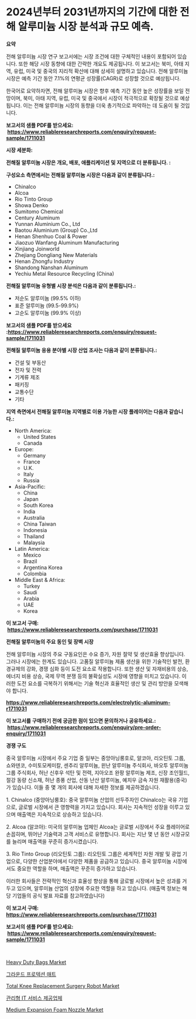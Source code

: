<p><h1>2024년부터 2031년까지의 기간에 대한 전해 알루미늄 시장 분석과 규모 예측.</h1></p><p><strong>요약</strong></p>
<p><p>전해 알루미늄 시장 연구 보고서에는 시장 조건에 대한 구체적인 내용이 포함되어 있습니다. 또한 해당 시장 동향에 대한 간략한 개요도 제공됩니다. 이 보고서는 북미, 아태 지역, 유럽, 미국 및 중국의 지리적 확산에 대해 상세히 설명하고 있습니다. 전해 알루미늄 시장은 예측 기간 동안 7.1%의 연평균 성장률(CAGR)로 성장할 것으로 예상됩니다.</p><p>한국어로 요약하자면, 전해 알루미늄 시장은 향후 예측 기간 동안 높은 성장률을 보일 전망이며, 북미, 아태 지역, 유럽, 미국 및 중국에서 시장이 적극적으로 확장될 것으로 예상됩니다. 이는 전해 알루미늄 시장의 동향을 더욱 총기적으로 파악하는 데 도움이 될 것입니다.</p></p>
<p><strong>보고서의 샘플 PDF를 받으세요: &nbsp;<a href="https://www.reliableresearchreports.com/enquiry/request-sample/1711031">https://www.reliableresearchreports.com/enquiry/request-sample/1711031</a></strong></p>
<p><strong>시장 세분화:</strong></p>
<p><strong> 전해질 알루미늄 시장은 개요, 배포, 애플리케이션 및 지역으로 더 분류됩니다. :</strong></p>
<p><strong>구성요소 측면에서는 전해질 알루미늄 시장은 다음과 같이 분류됩니다.:</strong></p>
<p><ul><li>Chinalco</li><li>Alcoa</li><li>Rio Tinto Group</li><li>Showa Denko</li><li>Sumitomo Chemical</li><li>Century Aluminum</li><li>Yunnan Aluminium Co., Ltd</li><li>Baotou Aluminium (Group) Co.,Ltd</li><li>Henan Shenhuo Coal & Power</li><li>Jiaozuo Wanfang Aluminum Manufacturing</li><li>Xinjiang Joinworld</li><li>Zhejiang Dongliang New Materials</li><li>Henan Zhongfu Industry</li><li>Shandong Nanshan Aluminum</li><li>Yechiu Metal Resource Recycling (China)</li></ul></p>
<p><strong> 전해질 알루미늄 유형별 시장 분석은 다음과 같이 분류됩니다.:</strong></p>
<p><ul><li>저순도 알루미늄 (99.5% 이하)</li><li>표준 알루미늄 (99.5-99.9%)</li><li>고순도 알루미늄 (99.9% 이상)</li></ul></p>
<p><strong>보고서의 샘플 PDF를 받으세요 :<a href="https://www.reliableresearchreports.com/enquiry/request-sample/1711031">https://www.reliableresearchreports.com/enquiry/request-sample/1711031</a></strong></p>
<p><strong> 전해질 알루미늄 응용 분야별 시장 산업 조사는 다음과 같이 분류됩니다.:</strong></p>
<p><ul><li>건설 및 부동산</li><li>전자 및 전력</li><li>기계류 제조</li><li>패키징</li><li>교통수단</li><li>기타</li></ul></p>
<p><strong>지역 측면에서 전해질 알루미늄 지역별로 이용 가능한 시장 플레이어는 다음과 같습니다.:</strong></p>
<p><ul>
    <li>
        North America:
        <ul>
            <li>United States</li>
            <li>Canada</li>
        </ul>
    </li>
    <li>
        Europe:
        <ul>
            <li>Germany</li>
            <li>France</li>
            <li>U.K.</li>
            <li>Italy</li>
            <li>Russia</li>
        </ul>
    </li>
    <li>
        Asia-Pacific:
        <ul>
            <li>China</li>
            <li>Japan</li>
            <li>South Korea</li>
            <li>India</li>
            <li>Australia</li>
            <li>China Taiwan</li>
            <li>Indonesia</li>
            <li>Thailand</li>
            <li>Malaysia</li>
        </ul>
    </li>
    <li>
        Latin America:
        <ul>
            <li>Mexico</li>
            <li>Brazil</li>
            <li>Argentina Korea</li>
            <li>Colombia</li>
        </ul>
    </li>
    <li>
        Middle East & Africa:
        <ul>
            <li>Turkey</li>
            <li>Saudi</li>
            <li>Arabia</li>
            <li>UAE</li>
            <li>Korea</li>
        </ul>
    </li>
    </ul></p>
<p><strong>이 보고서 구매: &nbsp;<a href="https://www.reliableresearchreports.com/purchase/1711031">https://www.reliableresearchreports.com/purchase/1711031</a></strong></p>
<p><strong>전해질 알루미늄의 주요 동인 및 장벽 시장</strong></p>
<p><p>전해 알루미늄 시장의 주요 구동요인은 수요 증가, 자원 절약 및 생산효율 향상입니다. 그러나 시장에는 한계도 있습니다. 고품질 알루미늄 제품 생산을 위한 기술적인 발전, 환경규제의 강화, 경쟁 심화 등이 도전 요소로 작용합니다. 또한 생산 및 자재비용의 상승, 에너지 비용 상승, 국제 무역 분쟁 등의 불확실성도 시장에 영향을 미치고 있습니다. 이러한 도전 요소를 극복하기 위해서는 기술 혁신과 효율적인 생산 및 관리 방안을 모색해야 합니다.</p></p>
<p><strong><a href="https://www.reliableresearchreports.com/electrolytic-aluminum-r1711031">https://www.reliableresearchreports.com/electrolytic-aluminum-r1711031</a></strong></p>
<p><strong>이 보고서를 구매하기 전에 궁금한 점이 있으면 문의하거나 공유하세요.: &nbsp;<a href="https://www.reliableresearchreports.com/enquiry/pre-order-enquiry/1711031">https://www.reliableresearchreports.com/enquiry/pre-order-enquiry/1711031</a></strong></p>
<p><strong>경쟁 구도</strong></p>
<p><p>중국 알루미늄 시장에서 주요 기업 중 일부는 중앙아닝룽호로, 알코아, 리오틴토 그룹, 쇼와덴코, 수미토모케미칼, 센추리 알루미늄, 윈난 알루미늄 주식회사, 바오투 알루미늄 그룹 주식회사, 허난 신후우 석탄 및 전력, 지아오조 완팡 알루미늄 제조, 신장 조인월드, 절강 동량 신소재, 허난 종풍 산업, 산동 난산 알루미늄, 예치우 금속 자원 재활용(중국)가 있습니다. 이들 중 몇 개의 회사에 대해 자세한 정보를 제공하겠습니다.</p><p>1. Chinalco (중앙아닝룽호): 중국 알루미늄 산업의 선두주자인 Chinalco는 국유 기업으로, 글로벌 시장에서 큰 영향력을 가지고 있습니다. 회사는 지속적인 성장을 이루고 있으며 매출액은 지속적으로 상승하고 있습니다.</p><p>2. Alcoa (알코아): 미국의 알루미늄 업체인 Alcoa는 글로벌 시장에서 주요 플레이어로 손꼽히며, 뛰어난 기술력과 고객 서비스로 유명합니다. 회사는 지난 몇 년 동안 시장규모를 늘리며 매출액을 꾸준히 증가시켰습니다.</p><p>3. Rio Tinto Group (리오틴토 그룹): 리오틴토 그룹은 세계적인 자원 개발 및 광업 기업으로, 다양한 산업분야에서 다양한 제품을 공급하고 있습니다. 중국 알루미늄 시장에서도 중요한 역할을 하며, 매출액은 꾸준히 증가하고 있습니다.</p><p>이러한 회사들은 전략적인 혁신과 효율성 향상을 통해 글로벌 시장에서 높은 성과를 거두고 있으며, 알루미늄 산업의 성장에 주요한 역할을 하고 있습니다. (매출액 정보는 해당 기업들의 공식 발표 자료를 참고하였습니다)</p></p>
<p><strong>이 보고서 구매: &nbsp; <a href="https://www.reliableresearchreports.com/purchase/1711031">https://www.reliableresearchreports.com/purchase/1711031</a></strong></p>
<p><strong>보고서의 샘플 PDF를 받으세요: &nbsp;<a href="https://www.reliableresearchreports.com/enquiry/request-sample/1711031">https://www.reliableresearchreports.com/enquiry/request-sample/1711031</a></strong><strong></strong></p>
<p>&nbsp;</p>
<p><p><a href="https://issuu.com/reportprime-2/docs/heavy-duty-bags-market-size-2030.pptx">Heavy Duty Bags Market</a></p><p><a href="https://github.com/BrettWeberrt8767765/Market-Research-Report-List-1/blob/main/255536421182.md">그라운드 프로텍션 매트</a></p><p><a href="https://github.com/castoriffic/Market-Research-Report-List-4/blob/main/total-knee-replacement-surgery-robot-market.md">Total Knee Replacement Surgery Robot Market</a></p><p><a href="https://medium.com/@brionnaboyle/it-%EA%B4%80%EB%A6%AC-%EC%84%9C%EB%B9%84%EC%8A%A4-%EC%A0%9C%EA%B3%B5-%EC%97%85%EC%B2%B4-%EC%8B%9C%EC%9E%A5-%EC%8B%9C%EC%9E%A5-cagr-%EC%8B%9C%EC%9E%A5-%EB%8F%99%ED%96%A5-%EB%B0%8F-%EC%84%B1%EC%9E%A5-%EC%A0%84%EB%9E%B5%EC%97%90-%EB%8C%80%ED%95%9C-%ED%86%B5%EC%B0%B0%EB%A0%A5-809978bad159">관리형 IT 서비스 제공업체</a></p><p><a href="https://view.publitas.com/reportprime-1/medium-expansion-foam-nozzle-market-research-report-its-history-and-forecast-2024-to-2031/">Medium Expansion Foam Nozzle Market</a></p></p>